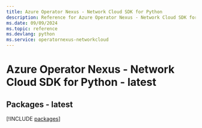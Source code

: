 ```yaml
---
title: Azure Operator Nexus - Network Cloud SDK for Python
description: Reference for Azure Operator Nexus - Network Cloud SDK for Python
ms.date: 09/09/2024
ms.topic: reference
ms.devlang: python
ms.service: operatornexus-networkcloud
---
```

# Azure Operator Nexus - Network Cloud SDK for Python - latest
## Packages - latest
[!INCLUDE [packages](operator-nexus---network-cloud-index.md)]